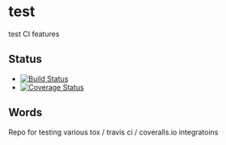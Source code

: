 # test
test CI features

## Status
* [![Build Status](https://travis-ci.org/williamgibb/test.svg?branch=master)](https://travis-ci.org/williamgibb/test)
* [![Coverage Status](https://coveralls.io/repos/github/williamgibb/test/badge.svg?branch=master)](https://coveralls.io/github/williamgibb/test?branch=master)


## Words

Repo for testing various tox / travis ci / coveralls.io integratoins